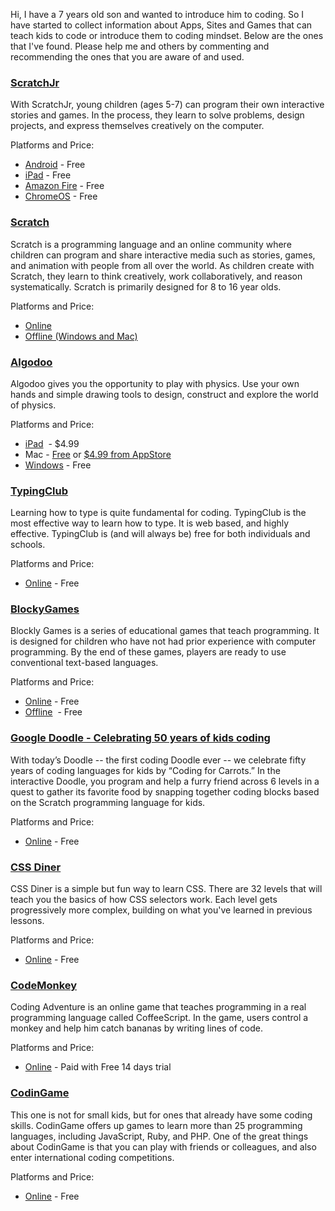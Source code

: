 Hi, I have a 7 years old son and wanted to introduce him to coding. So I have started to collect information about Apps, Sites and Games that can teach kids to code or introduce them to coding mindset. Below are the ones that I've found. Please help me and others by commenting and recommending the ones that you are aware of and used. <!--more-->

### [ScratchJr](https://www.scratchjr.org/)

With ScratchJr, young children (ages 5-7) can program their own interactive stories and games. In the process, they learn to solve problems, design projects, and express themselves creatively on the computer.  

Platforms and Price:

- [Android](https://play.google.com/store/apps/details?id=org.scratchjr.android) - Free
- [iPad](https://itunes.apple.com/us/app/scratchjr/id895485086?ls=1&mt=8) - Free
- [Amazon Fire](https://www.amazon.com/gp/product/B01AKGTD2E) - Free
- [ChromeOS](https://chrome.google.com/webstore/detail/scratchjr/oipimoeophamdcmjcfameoojlbhbgjda) - Free

### [Scratch](https://scratch.mit.edu/)

Scratch is a programming language and an online community where children can program and share interactive media such as stories, games, and animation with people from all over the world. As children create with Scratch, they learn to think creatively, work collaboratively, and reason systematically. Scratch is primarily designed for 8 to 16 year olds.  

Platforms and Price:

- [Online](https://scratch.mit.edu/projects/editor/?tip_bar=home)
- [Offline (Windows and Mac)](https://scratch.mit.edu/download)

### [Algodoo](http://www.algodoo.com/)

Algodoo gives you the opportunity to play with physics. Use your own hands and simple drawing tools to design, construct and explore the world of physics.  

Platforms and Price:

- [iPad](https://itunes.apple.com/us/app/algodoo/id616064935?ls=1&mt=8)  - $4.99
- Mac - [Free](http://www.algodoo.com/download/) or [$4.99 from AppStore](https://itunes.apple.com/us/app/algodoo/id616064935?ls=1&mt=8)
- [Windows](http://www.algodoo.com/download/) - Free

### [TypingClub](https://www.typingclub.com)

Learning how to type is quite fundamental for coding. TypingClub is the most effective way to learn how to type. It is web based, and highly effective. TypingClub is (and will always be) free for both individuals and schools.  

Platforms and Price:

- [Online](https://www.typingclub.com) - Free

### [BlockyGames](https://blockly-games.appspot.com/?lang=en)

Blockly Games is a series of educational games that teach programming. It is designed for children who have not had prior experience with computer programming. By the end of these games, players are ready to use conventional text-based languages.  

Platforms and Price:

- [Online](https://blockly-games.appspot.com/?lang=en) - Free
- [Offline](https://github.com/google/blockly-games/wiki/Offline)  - Free

### [Google Doodle - Celebrating 50 years of kids coding](https://www.google.com/doodles/celebrating-50-years-of-kids-coding)

With today’s Doodle -- the first coding Doodle ever -- we celebrate fifty years of coding languages for kids by “Coding for Carrots.” In the interactive Doodle, you program and help a furry friend across 6 levels in a quest to gather its favorite food by snapping together coding blocks based on the Scratch programming language for kids.  

Platforms and Price:

- [Online](https://www.google.com/doodles/celebrating-50-years-of-kids-coding) - Free

### [CSS Diner](https://flukeout.github.io/)

CSS Diner is a simple but fun way to learn CSS. There are 32 levels that will teach you the basics of how CSS selectors work. Each level gets progressively more complex, building on what you've learned in previous lessons.  

Platforms and Price:

- [Online](https://flukeout.github.io/) - Free

### [CodeMonkey](https://www.playcodemonkey.com/)

Coding Adventure is an online game that teaches programming in a real programming language called CoffeeScript. In the game, users control a monkey and help him catch bananas by writing lines of code.

Platforms and Price:

- [Online](https://www.playcodemonkey.com/) - Paid with Free 14 days trial

### [CodinGame](https://www.codingame.com/start)

This one is not for small kids, but for ones that already have some coding skills. CodinGame offers up games to learn more than 25 programming languages, including JavaScript, Ruby, and PHP. One of the great things about CodinGame is that you can play with friends or colleagues, and also enter international coding competitions.

Platforms and Price:

- [Online](https://www.codingame.com/start) - Free
